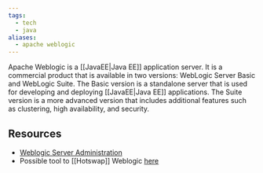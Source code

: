 ```yaml
---
tags:
  - tech
  - java
aliases:
  - apache weblogic
---
```


Apache Weblogic is a [[JavaEE|Java EE]] application server.
It is a commercial product that is available in two versions: WebLogic Server Basic and WebLogic Suite. 
The Basic version is a standalone server that is used for developing and deploying [[JavaEE|Java EE]] applications. 
The Suite version is a more advanced version that includes additional features such as clustering, high availability, and security.

## Resources

- [Weblogic Server Administration](https://www.youtube.com/playlist?list=PLRt-r4QiDOMfzsw2vchVr9xpcqq5gZt-1)
- Possible tool to [[Hotswap]] Weblogic [here](https://github.com/HotswapProjects/HotswapAgent)
